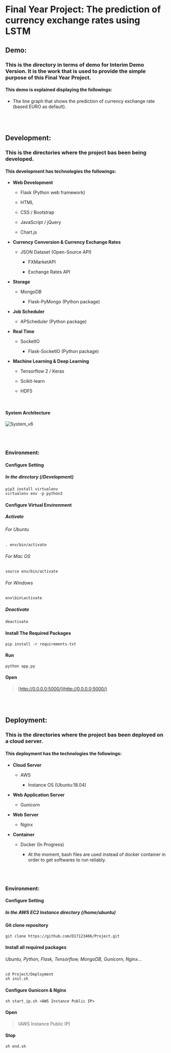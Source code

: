 # Final Year Project: The prediction of currency exchange rates using LSTM

## Demo:

### This is the directory in terms of demo for Interim Demo Version. It is the work that is used to provide the simple purpose of this Final Year Project. 

#### This demo is explained displaying the followings:

  - The line graph that shows the prediction of currency exchange rate (based EURO as default).

<br>
<br>


## Development:

### This is the directories where the project bas been being developed.

#### This development has technologies the followings:

  - <b>Web Development</b>
  
    - Flask (Python web framework)
    
    - HTML 
    
    - CSS / Bootstrap
    
    - JavaScript / jQuery
    
    - Chart.js
    
    
  - <b>Currency Conversion & Currency Exchange Rates</b>
  
    - JSON Dataset (Open-Source API)
    
      - FXMarketAPI
      
      - Exchange Rates API
    

  - <b>Storage</b>

    - MongoDB
  
      - Flask-PyMongo (Python package)


  - <b>Job Scheduler</b>

    - APScheduler (Python package) 
    
  
  - <b>Real Time</b>
  
    - SocketIO
  
      - Flask-SocketIO (Python package)


  - <b>Machine Learning & Deep Learning</b>
  
    - Tensorflow 2 / Keras
    
    - Scikit-learn

    - HDF5 

<br>

#### System Architecture 
  
  ![System_v6](https://user-images.githubusercontent.com/33058365/110205822-1fcf8f80-7e72-11eb-9c67-3d2acf5700ec.png)


<br>
<br>
  
### Environment:

#### Configure Setting

##### In the directory (/Development)

```
pip3 install virtualenv
virtualenv env -p python3
```

#### Configure Virtual Environment

##### Activate

###### For Ubuntu

```
. env/bin/activate
```

###### For Mac OS

```
source env/bin/activate
```

###### For Windows

```
env\bin\activate
```

##### Deactivate

```
deactivate
```

#### Install The Required Packages

```
pip install -r requirements.txt
```

#### Run 

```
python app.py
```

#### Open

> [http://0.0.0.0:5000/](http://0.0.0.0:5000/)

<br>
<br>

## Deployment:

### This is the directories where the project bas been deployed on a cloud server.

#### This deployment has the technologies the followings:

  - <b>Cloud Server</b>

    - AWS

      - Instance OS (Ubuntu:18.04)

    
  - <b>Web Application Server</b>
  
    - Gunicorn
    

  - <b>Web Server</b>

    - Nginx
  
  
  - <b>Container</b>

    - Docker (In Progress)

      - At the moment, bash files are used instead of docker container in order to get softwares to run reliably.

<br>
<br>

### Environment:

#### Configure Setting

##### In the AWS EC2 Instance directory (/home/ubuntu)

#### Git clone repository

```
git clone https://github.com/D17123466/Project.git
```

#### Install all required packages
###### Ubuntu, Python, Flask, Tensorflow, MongoDB, Gunicorn, Nginx...

```
cd Project/Deployment
sh init.sh
```

#### Configure Gunicorn & Nginx

```
sh start_ip.sh <AWS Instance Public IP>
```

#### Open

> (AWS Instance Public IP)

#### Stop

```
sh end.sh
```

